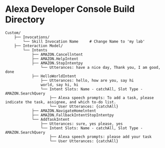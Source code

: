 # Alexa Developer Console Build Directory

    Custom/
        ├── Invocations/
            └── Skill Invocation Name     # Change Name to 'my lab'
        ├── Interaction Model/
            └── Intents
                ├── AMAZON.Cancellntent
                ├── AMAZON.HelpIntent
                ├── AMAZON.StopIntentpy
                    └── Utterances: have a nice day, Thank you, I am good, done
                ├── HelloWorldIntent
                    ├── Utterances: hello, how are you, say hi 
                    world, say hi, hi
                    └── Intent Slots: Name - catchAll, Slot Type - AMAZON.SearchQuery
                        ├── Alexa speech prompts: To add a task, please indicate the task, assignee, and which to-do list.
                        └── User Utterances: {catchAll}
                ├── AMAZON.NavigateHomelntent
                ├── AMAZON.FallbackIntentStopIntentpy
                └── AddTaskIntent
                    ├── Utterances: sure, yes please, yes
                    └── Intent Slots: Name - catchAll, Slot Type - AMAZON.SearchQuery
                        ├── Alexa speech prompts: please add your task
                        └── User Utterances: {catchAll}